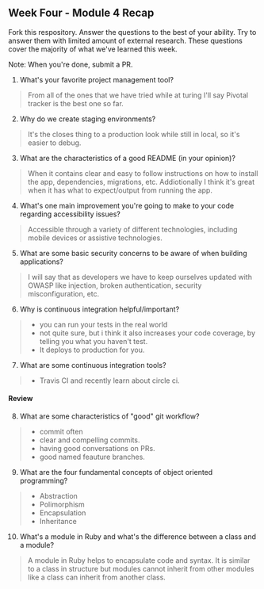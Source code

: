 ## Week Four - Module 4 Recap

Fork this respository. Answer the questions to the best of your ability. Try to answer them with limited amount of external research. These questions cover the majority of what we've learned this week.

Note: When you're done, submit a PR.

1. What's your favorite project management tool?
> From all of the ones that we have tried while at turing I'll say Pivotal tracker is the best one so far.
2. Why do we create staging environments?
> It's the closes thing to a production look while still in local, so it's easier to debug.
3. What are the characteristics of a good README (in your opinion)?
> When it contains clear and easy to follow instructions on how to install the app,
> dependencies, migrations, etc.
> Addiotionally I think it's great when it has what to expect/output from running the app.

4. What's one main improvement you're going to make to your code regarding accessibility issues?
> Accessible through a variety of different technologies, including mobile devices or assistive technologies.
5. What are some basic security concerns to be aware of when building applications?
> I will say that as developers we have to keep ourselves updated with OWASP like injection, broken authentication,
> security misconfiguration, etc.
6. Why is continuous integration helpful/important?
>* you can run your tests in the real world
>* not quite sure, but i think it also increases your code coverage, by telling you what you haven't test.
>* It deploys to production for you.
7. What are some continuous integration tools?
>* Travis CI and recently learn about circle ci.

#### Review

8. What are some characteristics of "good" git workflow?
>* commit often
>* clear and compelling commits.
>* having good conversations on PRs.
>* good named feauture branches.
9. What are the four fundamental concepts of object oriented programming?
>* Abstraction
>* Polimorphism
>* Encapsulation
>* Inheritance
10. What's a module in Ruby and what's the difference between a class and a module?
> A module in Ruby helps to encapsulate code and syntax. It is similar to a class in structure but modules cannot inherit from other modules like a class can inherit from another class.
